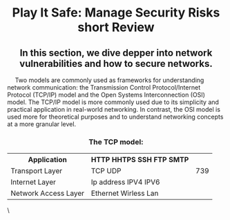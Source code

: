 <h1 align = "center">Play It Safe: Manage Security Risks short Review</h1>
<h2 align = "center">
  In this section, we dive depper into network vulnerabilities and how to secure networks. 
</h2>
<p>&emsp;
  Two models are commonly used as frameworks for understanding network communication: the Transmission Control Protocol/Internet Protocol (TCP/IP) model and the Open Systems Interconnection (OSI) model. The TCP/IP model is more commonly used due to its simplicity and practical application in real-world networking. In contrast, the OSI model is used more for theoretical purposes and to understand networking concepts at a more granular level.
</p>
<h3 align = "center">The TCP model:</h3>
<table align= "center">
  <tr><th>Application</th>           <th>HTTP HHTPS SSH FTP SMTP</th>      </tr>
  <tr><td>Transport Layer</td>   <td>TCP UDP</td>       <td>739</td></tr>
  <tr><td>Internet Layer</td>        <td>Ip address IPV4 IPV6</td>       </tr>
  <tr><td>Network Access Layer</td>   <td>Ethernet Wirless Lan</td></tr>
</table>
\


<p>&emsp;
 
</p>
<p>&emsp;
  
</p>
<p>&emsp;
</p>
<p>&emsp;
</p>
<p>&emsp;
</p>
<p>&emsp;
</p>
<p>&emsp;
</p>
